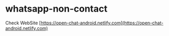 # whatsapp-non-contact

Check WebSite [https://open-chat-android.netlify.com](https://open-chat-android.netlify.com)
